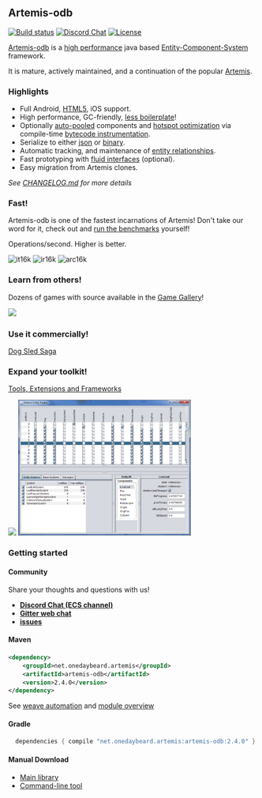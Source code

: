 ## Artemis-odb

[![Build status](https://github.com/junkdog/artemis-odb/actions/workflows/javaCI.yml/badge.svg?label=Build)](https://github.com/junkdog/artemis-odb/actions/workflows/javaCI.yml)
[![Discord Chat](https://img.shields.io/discord/348229412858101762?logo=discord)](https://libgdx.com/community/discord/)
[![License](https://img.shields.io/badge/License-BSD%202--Clause-orange.svg)](https://opensource.org/licenses/BSD-2-Clause)

[Artemis-odb](https://github.com/junkdog/artemis-odb/wiki/About) is a [high performance](https://github.com/junkdog/entity-system-benchmarks) java based [Entity-Component-System](https://github.com/junkdog/artemis-odb/wiki/Introduction-to-Entity-Systems) framework.

It is mature, actively maintained, and a continuation of the popular [Artemis](http://gamadu.com/artemis/).


### Highlights

- Full Android, [HTML5](https://github.com/junkdog/artemis-odb/wiki/GWT), iOS support.
- High performance, GC-friendly, [less boilerplate](https://github.com/junkdog/artemis-odb/wiki/@Wire)!
- Optionally [auto-pooled](https://github.com/junkdog/artemis-odb/wiki/%40PooledWeaver) components and [hotspot optimization](https://github.com/junkdog/artemis-odb/wiki/Hotspot-Optimization) via compile-time [bytecode instrumentation](https://github.com/junkdog/artemis-odb/wiki/Bytecode-weaving).
- Serialize to either [json](https://github.com/junkdog/artemis-odb/wiki/libgdx-json) or [binary](https://github.com/junkdog/artemis-odb/wiki/Kryo-Serialization).
- Automatic tracking, and maintenance of [entity relationships](https://github.com/junkdog/artemis-odb/wiki/EntityLinkManager).
- Fast prototyping with [fluid interfaces](https://github.com/junkdog/artemis-odb/wiki/Fluid-Entities) (optional).
- Easy migration from Artemis clones.

_See [CHANGELOG.md](https://github.com/junkdog/artemis-odb/blob/master/CHANGELOG.md) for more details_


### Fast!

Artemis-odb is one of the fastest incarnations of Artemis! 
Don't take our word for it, check out and [run the benchmarks](https://github.com/junkdog/entity-system-benchmarks) yourself!

Operations/second. Higher is better.

![it16k][it16k] ![ir16k][ir16k] ![arc16k][arc16k]

 [it1k]: http://junkdog.github.io/images/ecs-bench/iteration__1024_entities.png
 [it4k]: http://junkdog.github.io/images/ecs-bench/iteration__4096_entities.png
 [it16k]: http://junkdog.github.io/images/ecs-bench/iteration__16384_entities.png
 [it65k]: http://junkdog.github.io/images/ecs-bench/iteration__65536_entities.png
 [ir1k]: http://junkdog.github.io/images/ecs-bench/insert_remove__1024_entities.png
 [ir4k]: http://junkdog.github.io/images/ecs-bench/insert_remove__4096_entities.png
 [ir16k]: http://junkdog.github.io/images/ecs-bench/insert_remove__16384_entities.png
 [ir65k]: http://junkdog.github.io/images/ecs-bench/insert_remove__65536_entities.png 
 [arc1k]: http://junkdog.github.io/images/ecs-bench/add_remove_components__1024_entities.png
 [arc4k]: http://junkdog.github.io/images/ecs-bench/add_remove_components__4096_entities.png
 [arc16k]: http://junkdog.github.io/images/ecs-bench/add_remove_components__16384_entities.png
 [arc64k]: http://junkdog.github.io/images/ecs-bench/add_remove_components__65536_entities.png 


### Learn from others!

Dozens of games with source available in the [Game Gallery](https://github.com/junkdog/artemis-odb/wiki/Game-Gallery)!

<img src="https://static.jam.vg/raw/64d/z/1275f.gif" width="450">

### Use it commercially!

[Dog Sled Saga](http://www.dogsledsaga.com/)


### Expand your toolkit!

 [Tools, Extensions and Frameworks](https://github.com/junkdog/artemis-odb/wiki/Extensions)

[<img src="https://raw.githubusercontent.com/wiki/junkdog/artemis-odb/images/cdm.png" width="350">](http://junkdog.github.io/matrix.html)
[<img src="https://github.com/Namek/artemis-odb-entity-tracker/raw/master/screenshot.png" width="350">](https://github.com/Namek/artemis-odb-entity-tracker)

### Getting started

#### Community

Share your thoughts and questions with us!

- **[Discord Chat (ECS channel)](https://libgdx.com/community/discord/)**
- **[Gitter web chat](https://gitter.im/junkdog/artemis-odb)**
- **[issues](https://github.com/junkdog/artemis-odb/issues)**

#### Maven

```xml
<dependency>
	<groupId>net.onedaybeard.artemis</groupId>
	<artifactId>artemis-odb</artifactId>
	<version>2.4.0</version>
</dependency>
```

See [weave automation](https://github.com/junkdog/artemis-odb/wiki/Weave-Automation) and [module overview](https://github.com/junkdog/artemis-odb/wiki/Module-Overview)

#### Gradle

```groovy
  dependencies { compile "net.onedaybeard.artemis:artemis-odb:2.4.0" }
```

#### Manual Download

 - [Main library](https://repo1.maven.org/maven2/net/onedaybeard/artemis/artemis-odb/) 
 - [Command-line tool](https://repo1.maven.org/maven2/net/onedaybeard/artemis/artemis-odb-cli/)

